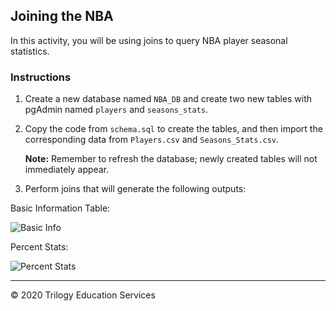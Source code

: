 ## Joining the NBA

In this activity, you will be using joins to query NBA player seasonal statistics.

### Instructions

1. Create a new database named `NBA_DB` and create two new tables with pgAdmin named `players` and `seasons_stats`.

2. Copy the code from `schema.sql`  to create the tables, and then import the corresponding data from `Players.csv` and `Seasons_Stats.csv`.

    **Note:** Remember to refresh the database; newly created tables will not immediately appear.

3. Perform joins that will generate the following outputs:

  Basic Information Table:

![Basic Info](Images/basic_info.png)

  Percent Stats:

![Percent Stats](Images/percent_stats.png)

---

© 2020 Trilogy Education Services
